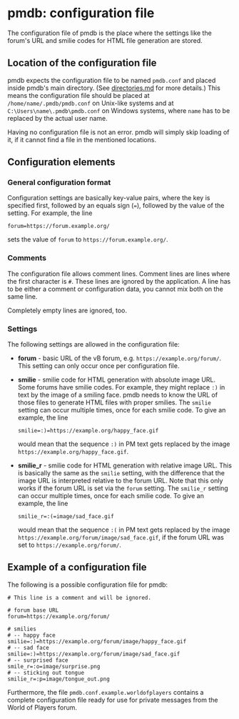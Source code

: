 # pmdb: configuration file

The configuration file of pmdb is the place where the settings like the forum's
URL and smilie codes for HTML file generation are stored.

## Location of the configuration file

pmdb expects the configuration file to be named `pmdb.conf` and placed inside
pmdb's main directory. (See [directories.md](directories.md) for more details.)
This means the configuration file should be placed at
`/home/name/.pmdb/pmdb.conf` on Unix-like systems and at
`C:\Users\name\.pmdb\pmdb.conf` on Windows systems, where `name` has to be
replaced by the actual user name.

Having no configuration file is not an error. pmdb will simply skip loading of
it, if it cannot find a file in the mentioned locations.

## Configuration elements

### General configuration format

Configuration settings are basically key-value pairs, where the key is specified
first, followed by an equals sign (`=`), followed by the value of the setting.
For example, the line

    forum=https://forum.example.org/

sets the value of `forum` to `https://forum.example.org/`.

### Comments

The configuration file allows comment lines. Comment lines are lines where the
first character is `#`. These lines are ignored by the application. A line has
to be either a comment or configuration data, you cannot mix both on the same
line.

Completely empty lines are ignored, too.

### Settings

The following settings are allowed in the configuration file:

* **forum** - basic URL of the vB forum, e.g. `https://example.org/forum/`.
  This setting can only occur once per configuration file.
* **smilie** - smilie code for HTML generation with absolute image URL. Some
  forums have smilie codes. For example, they might replace `:)` in text by the
  image of a smiling face. pmdb needs to know the URL of those files to generate
  HTML files with proper smilies. The `smilie` setting can occur multiple times,
  once for each smilie code. To give an example, the line

      smilie=:)=https://example.org/happy_face.gif

  would mean that the sequence `:)` in PM text gets replaced by the image
  `https://example.org/happy_face.gif`.
* **smilie_r** - smilie code for HTML generation with relative image URL. This
  is basically the same as the `smilie` setting, with the difference that the
  image URL is interpreted relative to the forum URL. Note that this only works
  if the forum URL is set via the `forum` setting. The `smilie_r` setting can
  occur multiple times, once for each smilie code. To give an example, the line

      smilie_r=:(=image/sad_face.gif

  would mean that the sequence `:(` in PM text gets replaced by the image 
  `https://example.org/forum/image/sad_face.gif`, if the forum URL was set to
  `https://example.org/forum/`.

## Example of a configuration file

The following is a possible configuration file for pmdb:

```
# This line is a comment and will be ignored.

# forum base URL
forum=https://example.org/forum/

# smilies
# -- happy face
smilie=:)=https://example.org/forum/image/happy_face.gif
# -- sad face
smilie=:)=https://example.org/forum/image/sad_face.gif
# -- surprised face
smile_r=:o=image/surprise.png
# -- sticking out tongue
smilie_r=:p=image/tongue_out.png
```

Furthermore, the file `pmdb.conf.example.worldofplayers` contains a complete
configuration file ready for use for private messages from the World of Players
forum.
